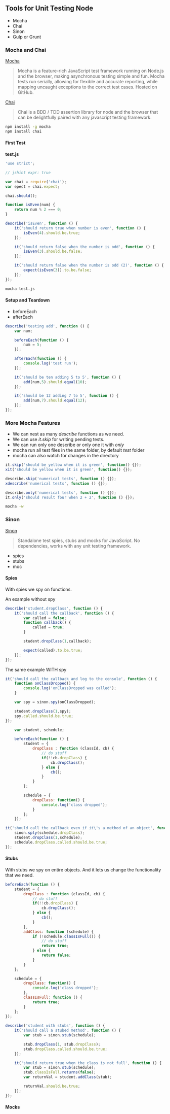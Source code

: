 ## Tools for Unit Testing Node

* Mocha
* Chai
* Sinon
* Gulp or Grunt

### Mocha and Chai

[Mocha](https://mochajs.org/)

>Mocha is a feature-rich JavaScript test framework running on Node.js and the browser, making asynchronous testing simple and fun. Mocha tests run serially, allowing for flexible and accurate reporting, while mapping uncaught exceptions to the correct test cases. Hosted on GitHub.

[Chai](http://chaijs.com/)

> Chai is a BDD / TDD assertion library for node and the browser that can be delightfully paired with any javascript testing framework.

```bash
npm install -g mocha
npm install chai
```

#### First Test

**test.js**

```javascript
'use strict';

// jshint expr: true

var chai = require('chai');
var epect = chai.expect;

chai.should();

function isEven(num) {
	return num % 2 === 0;
}

describe('isEven', function () {
	it('should return true when number is even', function () {
		isEven(4).should.be.true;
	});

	it('should return false when the number is odd', function () {
		isEven(3).should.be.false;
	});

	it('should return false when the number is odd (2)', function () {
		expect(isEven(3)).to.be.false;
	});
});
```

```bash
mocha test.js
```

#### Setup and Teardown

* beforeEach
* afterEach

```javascript
describe('testing add', function () {
	var num;

	beforeEach(function () {
		num = 5;
	});

	afterEach(function () {
		console.log('test run');
	});

	it('should be ten adding 5 to 5', function () {
		add(num,5).should.equal(10);
	});

	it('should be 12 adding 7 to 5', function () {
		add(num,7).should.equal(12);
	});
});
```

### More Mocha Features

* We can nest as many *describe* functions as we need.
* We can use *it.skip* for writing pending tests.
* We can run only one describe or only one it with *only*
* mocha run all test files in the same folder, by default *test* folder
* mocha can also watch for changes in the directory

```javascript
it.skip('should be yellow when it is green', function() {});
xit('should be yellow when it is green', function() {});
```

```javascript
describe.skip('numerical tests', function () {});
xdescribe('numerical tests', function () {});
```

```javascript
describe.only('numerical tests', function () {});
it.only('should result four when 2 + 2', function () {});
```

```bash
mocha -w
```

### Sinon

[Sinon](http://sinonjs.org/)

> Standalone test spies, stubs and mocks for JavaScript. No dependencies, works with any unit testing framework.

* spies
* stubs
* moc

#### Spies

With spies we spy on functions.

An example without spy

```javascript
describe('student.dropClass', function () {
	it('should call the callback', function () {
		var called = false;
		function callback() {
			called = true;
		}

		student.dropClass(1,callback);

		expect(called).to.be.true;
	});
});
```

The same example WITH spy

```javascript
it('should call the callback and log to the console', function () {
	function onClassDropped() {
		console.log('onClassDropped was called');
	}

	var spy = sinon.spy(onClassDropped);

	student.dropClass(1,spy);
	spy.called.should.be.true;
});
```

```javascript
	var student, schedule;

	beforeEach(function () {
		student = {
			dropClass : function (classId, cb) {
				// do stuff
				if(!!cb.dropClass) {
					cb.dropClass();
				} else {
					cb();
				}
			}
		};

		schedule = {
			dropClass: function() {
				console.log('class dropped');
			}
		};
	});

it('should call the callback even if it\'s a method of an object', function () {
	sinon.sply(schedule.dropClass);
	student.dropClass(1,schedule);
	schedule.dropClass.called.should.be.true;
});
```

#### Stubs

With stubs we spy on entire objects. And it lets us change the functionality that we need.

```javascript
beforeEach(function () {
	student = {
		dropClass : function (classId, cb) {
			// do stuff
			if(!!cb.dropClass) {
				cb.dropClass();
			} else {
				cb();
			}
		},
		addClass: function (schedule) {
			if (!schedule.classIsFull()) {
				// do stuff
				return true;
			} else {
				return false;
			}
		}
	};

	schedule = {
		dropClass: function() {
			console.log('class dropped');
		},
		classIsFull: function () {
			return true;
		}
	};
});
	
describe('student with stubs', function () {
	it('should call a stubed method', function () {
		var stub = sinon.stub(schedule);

		stub.dropClass(1, stub.dropClass);
		stub.dropClass.called.should.be.true;
	});

	it('should return true when the class is not full', function () {
		var stub = sinon.stub(schedule);
		stub.classIsFull.returns(false);
		var returnVal = student.addClass(stub);

		returnVal.should.be.true;
	});
});
```

#### Mocks
